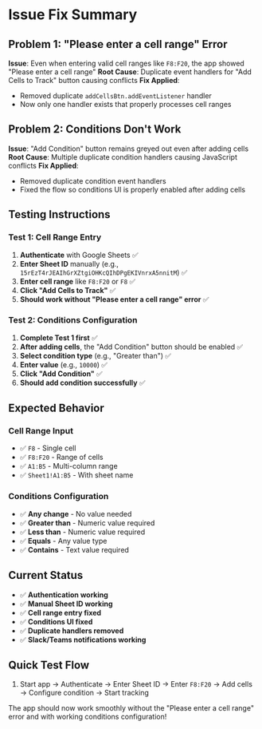 # Issue Fix Summary

## Problem 1: "Please enter a cell range" Error
**Issue**: Even when entering valid cell ranges like `F8:F20`, the app showed "Please enter a cell range"
**Root Cause**: Duplicate event handlers for "Add Cells to Track" button causing conflicts
**Fix Applied**: 
- Removed duplicate `addCellsBtn.addEventListener` handler
- Now only one handler exists that properly processes cell ranges

## Problem 2: Conditions Don't Work
**Issue**: "Add Condition" button remains greyed out even after adding cells
**Root Cause**: Multiple duplicate condition handlers causing JavaScript conflicts
**Fix Applied**:
- Removed duplicate condition event handlers
- Fixed the flow so conditions UI is properly enabled after adding cells

## Testing Instructions

### Test 1: Cell Range Entry
1. **Authenticate** with Google Sheets ✅
2. **Enter Sheet ID** manually (e.g., `15rEzT4rJEAIhGrXZtgiOHKcQIhDPgEKIVnrxA5nnitM`) ✅
3. **Enter cell range** like `F8:F20` or `F8` ✅
4. **Click "Add Cells to Track"** ✅
5. **Should work without "Please enter a cell range" error** ✅

### Test 2: Conditions Configuration
1. **Complete Test 1 first** ✅
2. **After adding cells**, the "Add Condition" button should be enabled ✅
3. **Select condition type** (e.g., "Greater than") ✅
4. **Enter value** (e.g., `10000`) ✅
5. **Click "Add Condition"** ✅
6. **Should add condition successfully** ✅

## Expected Behavior

### Cell Range Input
- ✅ `F8` - Single cell
- ✅ `F8:F20` - Range of cells
- ✅ `A1:B5` - Multi-column range
- ✅ `Sheet1!A1:B5` - With sheet name

### Conditions Configuration
- ✅ **Any change** - No value needed
- ✅ **Greater than** - Numeric value required
- ✅ **Less than** - Numeric value required  
- ✅ **Equals** - Any value type
- ✅ **Contains** - Text value required

## Current Status
- ✅ **Authentication working**
- ✅ **Manual Sheet ID working**
- ✅ **Cell range entry fixed**
- ✅ **Conditions UI fixed**
- ✅ **Duplicate handlers removed**
- ✅ **Slack/Teams notifications working**

## Quick Test Flow
1. Start app → Authenticate → Enter Sheet ID → Enter `F8:F20` → Add cells → Configure condition → Start tracking

The app should now work smoothly without the "Please enter a cell range" error and with working conditions configuration!
